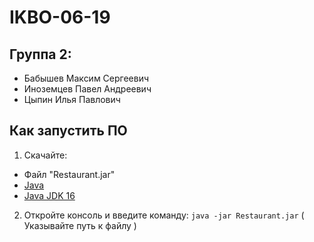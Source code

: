 # IKBO-06-19

## Группа 2:
  - Бабышев Максим Сергеевич
  - Иноземцев Павел Андреевич
  - Цыпин Илья Павлович

## Как запустить ПО
1. Скачайте:
  * Файл "Restaurant.jar" 
  * [Java]( https://www.java.com/ )
  * [Java JDK 16]( https://www.oracle.com/java/technologies/javase-jdk16-downloads.html )
2. Откройте консоль и введите команду: `java -jar Restaurant.jar` ( Указывайте путь к файлу )
